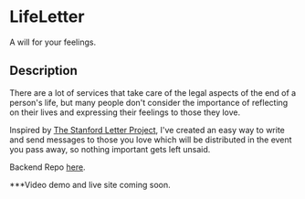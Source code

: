 # LifeLetter

A will for your feelings.

## Description
There are a lot of services that take care of the legal aspects of the end of a person's life, but many people don't consider the importance of reflecting on their lives and expressing their feelings to those they love.

Inspired by <a href="https://med.stanford.edu/letter/friendsandfamily.html">The Stanford Letter Project</a>, I've created an easy way to write and send messages to those you love which will be distributed in the event you pass away, so nothing important gets left unsaid.

Backend Repo <a href="https://github.com/matt-green1/capstone_backend">here</a>.

***Video demo and live site coming soon.
